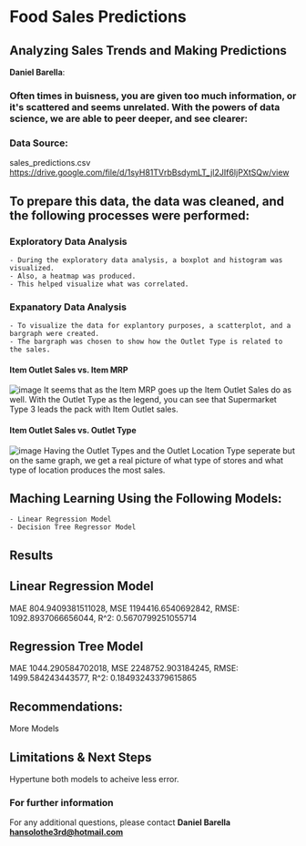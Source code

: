 # Food Sales Predictions
## Analyzing Sales Trends and Making Predictions

**Daniel Barella**: 

### Often times in buisness, you are given too much information, or it's scattered and seems unrelated. With the powers of data science, we are able to peer deeper, and see clearer:

### Data Source:
sales_predictions.csv
https://drive.google.com/file/d/1syH81TVrbBsdymLT_jl2JIf6IjPXtSQw/view

## To prepare this data, the data was cleaned, and the following processes were performed:

### Exploratory Data Analysis
    - During the exploratory data analysis, a boxplot and histogram was visualized.
    - Also, a heatmap was produced.
    - This helped visualize what was correlated.
    
 ### Expanatory Data Analysis
    - To visualize the data for explantory purposes, a scatterplot, and a bargraph were created.
    - The bargraph was chosen to show how the Outlet Type is related to the sales.

#### Item Outlet Sales vs. Item MRP
![image](https://user-images.githubusercontent.com/114630422/202842496-085e1ca8-011b-46be-9eb0-6d25795586eb.png)
It seems that as the Item MRP goes up the Item Outlet Sales do as well.  With the Outlet Type as the legend, you can see that Supermarket Type 3 leads the pack with Item Outlet sales.

#### Item Outlet Sales vs. Outlet Type
![image](https://user-images.githubusercontent.com/114630422/202842626-f6e0bbdf-1c4e-4bd5-a3b4-2409e5e78b0b.png)
Having the Outlet Types and the Outlet Location Type seperate but on the same 
graph, we get a real picture of what type of stores and what type of location produces the most sales.

## Maching Learning Using the Following Models:
    - Linear Regression Model
    - Decision Tree Regressor Model
    
## Results

## Linear Regression Model

MAE 804.9409381511028,
 MSE 1194416.6540692842,
 RMSE: 1092.8937066656044,
 R^2: 0.5670799251055714 

## Regression Tree Model

MAE 1044.290584702018,
 MSE 2248752.903184245,
 RMSE: 1499.584243443577,
 R^2: 0.18493243379615865 

## Recommendations:

More Models

## Limitations & Next Steps

Hypertune both models to acheive less error.

### For further information


For any additional questions, 
please contact 
**Daniel Barella**
**hansolothe3rd@hotmail.com**
